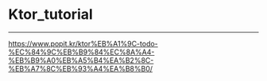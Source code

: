 # Ktor_tutorial

---

https://www.popit.kr/ktor%EB%A1%9C-todo-%EC%84%9C%EB%B9%84%EC%8A%A4-%EB%B9%A0%EB%A5%B4%EA%B2%8C-%EB%A7%8C%EB%93%A4%EA%B8%B0/